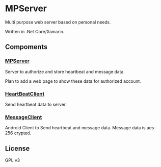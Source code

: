 # MPServer

Multi purpose web server based on personal needs.

Written in .Net Core/Xamarin.

## Compoments

### [MPServer](https://github.com/arition/MPServer/tree/master/src/MPServer)

Server to authorize and store heartbeat and message data.

Plan to add a web page to show these data for authorized account.

### [HeartBeatClient](https://github.com/arition/MPServer/tree/master/src/HeartBeatClient)

Send heartbeat data to server.

### [MessageClient](https://github.com/arition/MPServer/tree/master/src/MessageClient)

Android Client to Send heartbeat and message data. Message data is aes-256 crypted.

## License

GPL v3